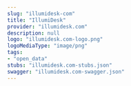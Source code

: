 ```yaml
---
slug: "illumidesk-com"
title: "IllumiDesk"
provider: "illumidesk.com"
description: null
logo: "illumidesk.com-logo.png"
logoMediaType: "image/png"
tags:
- "open_data"
stubs: "illumidesk.com-stubs.json"
swagger: "illumidesk.com-swagger.json"
---
```


